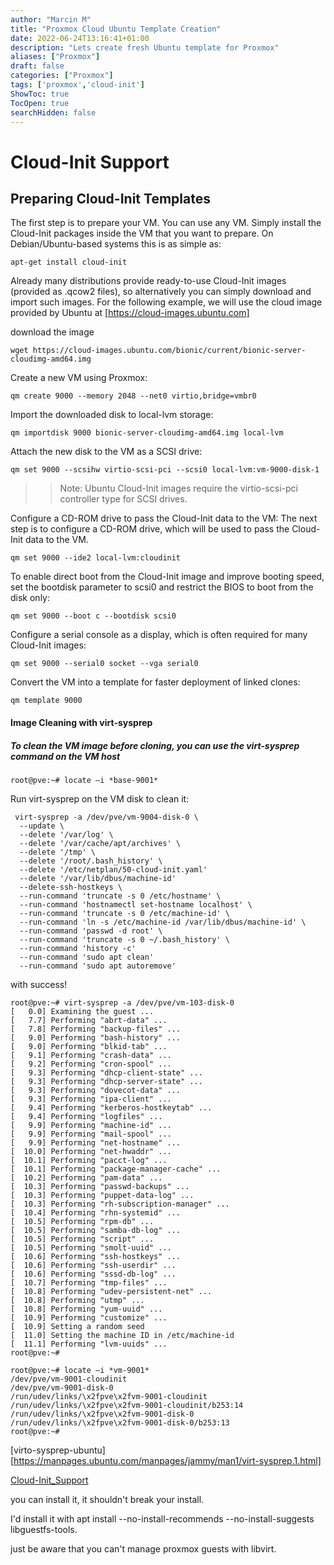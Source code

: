 ```yaml
---
author: "Marcin M"
title: "Proxmox Cloud Ubuntu Template Creation"
date: 2022-06-24T13:16:41+01:00
description: "Lets create fresh Ubuntu template for Proxmox"
aliases: ["Proxmox"]
draft: false
categories: ["Proxmox"]
tags: ['proxmox','cloud-init']
ShowToc: true
TocOpen: true
searchHidden: false
---
```

# Cloud-Init Support

## Preparing Cloud-Init Templates

The first step is to prepare your VM. You can use any VM. Simply install the Cloud-Init packages inside the VM that you want to prepare. On Debian/Ubuntu-based systems this is as simple as:

```shell
apt-get install cloud-init
```

Already many distributions provide ready-to-use Cloud-Init images (provided as .qcow2 files), so alternatively you can simply download and import such images. For the following example,
we will use the cloud image provided by Ubuntu at [https://cloud-images.ubuntu.com]

download the image

```shell
wget https://cloud-images.ubuntu.com/bionic/current/bionic-server-cloudimg-amd64.img
```

Create a new VM using Proxmox:

```shell
qm create 9000 --memory 2048 --net0 virtio,bridge=vmbr0
```

Import the downloaded disk to local-lvm storage:

```shell
qm importdisk 9000 bionic-server-cloudimg-amd64.img local-lvm
```

Attach the new disk to the VM as a SCSI drive:

```shell
qm set 9000 --scsihw virtio-scsi-pci --scsi0 local-lvm:vm-9000-disk-1
```

>> Note: Ubuntu Cloud-Init images require the virtio-scsi-pci controller type for SCSI drives.
>>

Configure a CD-ROM drive to pass the Cloud-Init data to the VM:
The next step is to configure a CD-ROM drive, which will be used to pass the Cloud-Init data to the VM.

```shell
qm set 9000 --ide2 local-lvm:cloudinit
```

To enable direct boot from the Cloud-Init image and improve booting speed, set the bootdisk parameter to scsi0 and restrict the BIOS to boot from the disk only:

```shell
qm set 9000 --boot c --bootdisk scsi0
```

Configure a serial console as a display, which is often required for many Cloud-Init images:

```shell
qm set 9000 --serial0 socket --vga serial0
```

Convert the VM into a template for faster deployment of linked clones:

```shell
qm template 9000
```

#### Image Cleaning with virt-sysprep

##### To clean the VM image before cloning, you can use the virt-sysprep command on the VM host

```shell
root@pve:~# locate –i *base-9001*
```

Run virt-sysprep on the VM disk to clean it:

```shell
 virt-sysprep -a /dev/pve/vm-9004-disk-0 \
  --update \
  --delete '/var/log' \
  --delete '/var/cache/apt/archives' \
  --delete '/tmp' \
  --delete '/root/.bash_history' \
  --delete '/etc/netplan/50-cloud-init.yaml'
  --delete '/var/lib/dbus/machine-id'
  --delete-ssh-hostkeys \
  --run-command 'truncate -s 0 /etc/hostname' \
  --run-command 'hostnamectl set-hostname localhost' \
  --run-command 'truncate -s 0 /etc/machine-id' \
  --run-command 'ln -s /etc/machine-id /var/lib/dbus/machine-id' \
  --run-command 'passwd -d root' \
  --run-command 'truncate -s 0 ~/.bash_history' \
  --run-command 'history -c'
  --run-command 'sudo apt clean'
  --run-command 'sudo apt autoremove'
```

with success!

```shell
root@pve:~# virt-sysprep -a /dev/pve/vm-103-disk-0
[   0.0] Examining the guest ...
[   7.7] Performing "abrt-data" ...
[   7.8] Performing "backup-files" ...
[   9.0] Performing "bash-history" ...
[   9.0] Performing "blkid-tab" ...
[   9.1] Performing "crash-data" ...
[   9.2] Performing "cron-spool" ...
[   9.3] Performing "dhcp-client-state" ...
[   9.3] Performing "dhcp-server-state" ...
[   9.3] Performing "dovecot-data" ...
[   9.3] Performing "ipa-client" ...
[   9.4] Performing "kerberos-hostkeytab" ...
[   9.4] Performing "logfiles" ...
[   9.9] Performing "machine-id" ...
[   9.9] Performing "mail-spool" ...
[   9.9] Performing "net-hostname" ...
[  10.0] Performing "net-hwaddr" ...
[  10.1] Performing "pacct-log" ...
[  10.1] Performing "package-manager-cache" ...
[  10.2] Performing "pam-data" ...
[  10.3] Performing "passwd-backups" ...
[  10.3] Performing "puppet-data-log" ...
[  10.3] Performing "rh-subscription-manager" ...
[  10.4] Performing "rhn-systemid" ...
[  10.5] Performing "rpm-db" ...
[  10.5] Performing "samba-db-log" ...
[  10.5] Performing "script" ...
[  10.5] Performing "smolt-uuid" ...
[  10.6] Performing "ssh-hostkeys" ...
[  10.6] Performing "ssh-userdir" ...
[  10.6] Performing "sssd-db-log" ...
[  10.7] Performing "tmp-files" ...
[  10.8] Performing "udev-persistent-net" ...
[  10.8] Performing "utmp" ...
[  10.8] Performing "yum-uuid" ...
[  10.9] Performing "customize" ...
[  10.9] Setting a random seed
[  11.0] Setting the machine ID in /etc/machine-id
[  11.1] Performing "lvm-uuids" ...
root@pve:~# 
```

```shell
root@pve:~# locate –i *vm-9001*
/dev/pve/vm-9001-cloudinit
/dev/pve/vm-9001-disk-0
/run/udev/links/\x2fpve\x2fvm-9001-cloudinit
/run/udev/links/\x2fpve\x2fvm-9001-cloudinit/b253:14
/run/udev/links/\x2fpve\x2fvm-9001-disk-0
/run/udev/links/\x2fpve\x2fvm-9001-disk-0/b253:13
root@pve:~# 
```

[virto-sysprep-ubuntu][https://manpages.ubuntu.com/manpages/jammy/man1/virt-sysprep.1.html]

[Cloud-Init_Support][https://pve.proxmox.com/wiki/Cloud-Init_Support]

you can install it, it shouldn't break your install.

I'd install it with apt install --no-install-recommends --no-install-suggests libguestfs-tools.

just be aware that you can't manage proxmox guests with libvirt.

[https://pve.proxmox.com/wiki/Cloud-Init_Support]: https://pve.proxmox.com/wiki/Cloud-Init_Support
[https://cloud-images.ubuntu.com]: https://cloud-images.ubuntu.com
